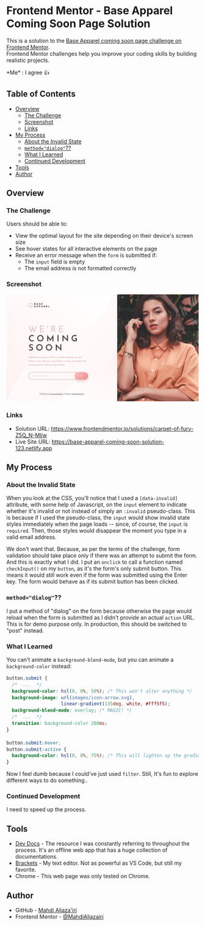 # Frontend Mentor - Base Apparel Coming Soon Page Solution

This is a solution to the [Base Apparel coming soon page challenge on Frontend Mentor](https://www.frontendmentor.io/challenges/base-apparel-coming-soon-page-5d46b47f8db8a7063f9331a0).  
Frontend Mentor challenges help you improve your coding skills by building realistic projects. 

\*Me\* : I agree 👍

## Table of Contents

- [Overview](#overview)
  - [The Challenge](#the-challenge)
  - [Screenshot](#screenshot)
  - [Links](#links)
- [My Process](#my-process)
  - [About the Invalid State](#about-the-invalid-state)
  - [`method="dialog"`??](#method-dialog)
  - [What I Learned](#what-i-learned)
  - [Continued Development](#continued-development)
- [Tools](#tools)
- [Author](#author)

## Overview

### The Challenge

Users should be able to:

- View the optimal layout for the site depending on their device's screen size
- See hover states for all interactive elements on the page
- Receive an error message when the `form` is submitted if:
  - The `input` field is empty
  - The email address is not formatted correctly

### Screenshot

![My Fabulous Work!](./screenshot.png)

### Links

- Solution URL: <https://www.frontendmentor.io/solutions/carpet-of-fury-Z5Q_N-MIjw>
- Live Site URL: <https://base-apparel-coming-soon-solution-123.netlify.app>

## My Process

### About the Invalid State

When you look at the CSS, you'll notice that I used a `[data-invalid]` attribute, with some help of Javascript, on the `input` element to indicate whether it's invalid or not instead of simply an `:invalid` pseudo-class. This is because if I used the pseudo-class, the `input` would show invalid state styles immediately when the page loads -- since, of course, the `input` is `required`. Then, those styles would disappear the moment you type in a valid email address.

We don't want that. Because, as per the terms of the challenge, form validation should take place only if there was an attempt to submit the form. And this is exactly what I did. I put an `onclick` to call a function named `checkInput()` on my `button`, as it's the form's only submit button. This means it would still work even if the form was submitted using the Enter key. The form would behave as if its submit button has been clicked.

### `method="dialog"`??

I put a method of "dialog" on the form because otherwise the page would reload when the form is submitted as I didn't provide an actual `action` URL. This is for demo purpose only. In production, this should be switched to "post" instead.

### What I Learned

You can't animate a `background-blend-mode`, but you can animate a `background-color` instead:

```css
button.submit {
  /*  ...  */
  background-color: hsl(0, 0%, 50%); /* This won't alter anything */
  background-image: url(images/icon-arrow.svg),
                    linear-gradient(135deg, white, #fff5f5);
  background-blend-mode: overlay; /* MAGIC! */
  /*  ...  */
  transition: background-color 200ms;
}

button.submit:hover,
button.submit:active {
  background-color: hsl(0, 0%, 75%); /* This will lighten up the gradient */
}
```

Now I feel dumb because I could've just used `filter`. Still, It's fun to explore different ways to do something..

### Continued Development

I need to speed up the process.

## Tools

- [Dev Docs](https://devdocs.io) - The resource I was constantly referring to throughout the process. It's an offline web app that has a huge collection of documentations.
- [Brackets](https://brackets.io) - My text editor. Not as powerful as VS Code, but still my favorite.
- Chrome - This web page was only tested on Chrome. 

## Author

- GitHub - [Mahdi Aljaza'iri](https://github.com/MahdiAljazairi)
- Frontend Mentor - [@MahdiAljazairi](https://www.frontendmentor.io/profile/MahdiAljazairi)
